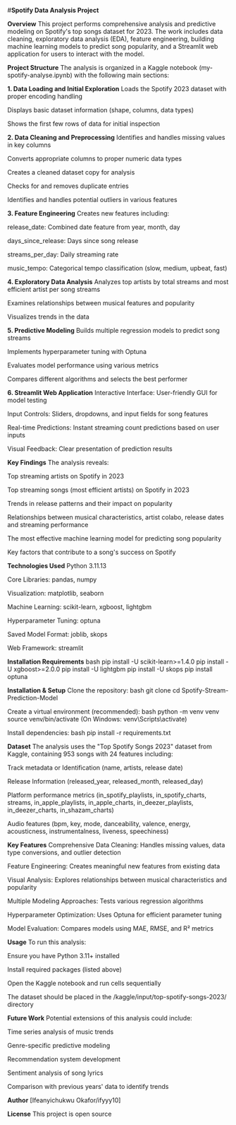 #**Spotify Data Analysis Project**
 
**Overview**
This project performs comprehensive analysis and predictive modeling on Spotify's top songs dataset for 2023. The work includes data cleaning, exploratory data analysis (EDA), feature engineering, building machine learning models to predict song popularity, and a Streamlit web application for users to interact with the model.

**Project Structure**
The analysis is organized in a Kaggle notebook (my-spotify-analyse.ipynb) with the following main sections:


**1. Data Loading and Initial Exploration**
Loads the Spotify 2023 dataset with proper encoding handling

Displays basic dataset information (shape, columns, data types)

Shows the first few rows of data for initial inspection 


**2. Data Cleaning and Preprocessing**
Identifies and handles missing values in key columns

Converts appropriate columns to proper numeric data types

Creates a cleaned dataset copy for analysis

Checks for and removes duplicate entries

Identifies and handles potential outliers in various features


**3. Feature Engineering**
Creates new features including:

release_date: Combined date feature from year, month, day

days_since_release: Days since song release

streams_per_day: Daily streaming rate

music_tempo: Categorical tempo classification (slow, medium, upbeat, fast)


**4. Exploratory Data Analysis**
Analyzes top artists by total streams and most efficient artist per song streams

Examines relationships between musical features and popularity

Visualizes trends in the data


**5. Predictive Modeling**
Builds multiple regression models to predict song streams

Implements hyperparameter tuning with Optuna

Evaluates model performance using various metrics

Compares different algorithms and selects the best performer


**6. Streamlit Web Application**
Interactive Interface: User-friendly GUI for model testing

Input Controls: Sliders, dropdowns, and input fields for song features

Real-time Predictions: Instant streaming count predictions based on user inputs

Visual Feedback: Clear presentation of prediction results


**Key Findings**
The analysis reveals:

Top streaming artists on Spotify in 2023

Top streaming songs (most efficient artists) on Spotify in 2023

Trends in release patterns and their impact on popularity

Relationships between musical characteristics, artist colabo, release dates and streaming performance

The most effective machine learning model for predicting song popularity

Key factors that contribute to a song's success on Spotify


**Technologies Used**
Python 3.11.13

Core Libraries: pandas, numpy

Visualization: matplotlib, seaborn

Machine Learning: scikit-learn, xgboost, lightgbm

Hyperparameter Tuning: optuna

Saved Model Format: joblib, skops

Web Framework: streamlit


**Installation Requirements**
bash
pip install -U scikit-learn>=1.4.0
pip install -U xgboost>=2.0.0
pip install -U lightgbm
pip install -U skops
pip install optuna


**Installation & Setup**
Clone the repository:
bash
git clone <your-repo-url>
cd Spotify-Stream-Prediction-Model

Create a virtual environment (recommended):
bash
python -m venv venv
source venv/bin/activate  (On Windows: venv\Scripts\activate)

Install dependencies:
bash
pip install -r requirements.txt


**Dataset**
The analysis uses the "Top Spotify Songs 2023" dataset from Kaggle, containing 953 songs with 24 features including:

Track metadata or Identification (name, artists, release date)

Release Information (released_year, released_month, released_day)

Platform performance metrics (in_spotify_playlists, in_spotify_charts, streams, in_apple_playlists, in_apple_charts, in_deezer_playlists, in_deezer_charts, in_shazam_charts)

Audio features (bpm, key, mode, danceability, valence, energy, acousticness, instrumentalness, liveness, speechiness)


**Key Features**
Comprehensive Data Cleaning: Handles missing values, data type conversions, and outlier detection

Feature Engineering: Creates meaningful new features from existing data

Visual Analysis: Explores relationships between musical characteristics and popularity

Multiple Modeling Approaches: Tests various regression algorithms

Hyperparameter Optimization: Uses Optuna for efficient parameter tuning

Model Evaluation: Compares models using MAE, RMSE, and R² metrics


**Usage**
To run this analysis:

Ensure you have Python 3.11+ installed

Install required packages (listed above)

Open the Kaggle notebook and run cells sequentially

The dataset should be placed in the /kaggle/input/top-spotify-songs-2023/ directory


**Future Work**
Potential extensions of this analysis could include:

Time series analysis of music trends

Genre-specific predictive modeling

Recommendation system development

Sentiment analysis of song lyrics

Comparison with previous years' data to identify trends


**Author**
[Ifeanyichukwu Okafor/ifyyy10]


**License**
This project is open source 
